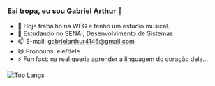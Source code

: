 ### Eai tropa, eu sou Gabriel Arthur 👋
- 🔭 Hoje trabalho na WEG e tenho um estúdio musical.
- 🌱 Estudando no SENAI, Desenvolvimento de Sistemas
- 📫 E-mail: gabrielarthur4146@gmail.com
- 😄 Pronouns: ele/dele
- ⚡ Fun fact: na real queria aprender a linguagem do coração dela...

[![Top Langs](https://github-readme-stats.vercel.app/api/top-langs/?username=scbielzin&layout=compact)](https://github.com/scbielzin/github-readme-stats)

